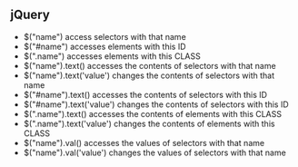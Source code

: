 ## jQuery

- $("name") access selectors with that name
- $("#name") accesses elements with this ID
- $(".name") accesses elements with this CLASS
- $("name").text() accesses the contents of selectors with that name
- $("name").text('value') changes the contents of selectors with that name
- $("#name").text() accesses the contents of selectors with this ID
- $("#name").text('value') changes the contents of selectors with this ID
- $(".name").text() accesses the contents of elements with this CLASS
- $(".name").text('value') changes the contents of elements with this CLASS
- $("name").val() accesses the values of selectors with that name
- $("name").val('value') changes the values of selectors with that name